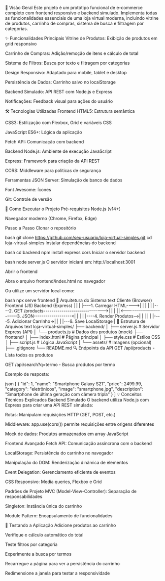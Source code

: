 📖 Visão Geral
Este projeto é um protótipo funcional de e-commerce completo com frontend responsivo e backend simulado. Implementa todas as funcionalidades essenciais de uma loja virtual moderna, incluindo vitrine de produtos, carrinho de compras, sistema de busca e filtragem por categorias.

✨ Funcionalidades Principais
Vitrine de Produtos: Exibição de produtos em grid responsivo

Carrinho de Compras: Adição/remoção de itens e cálculo de total

Sistema de Filtros: Busca por texto e filtragem por categorias

Design Responsivo: Adaptado para mobile, tablet e desktop

Persistência de Dados: Carrinho salvo no localStorage

Backend Simulado: API REST com Node.js e Express

Notificações: Feedback visual para ações do usuário

🛠️ Tecnologias Utilizadas
Frontend
HTML5: Estrutura semântica

CSS3: Estilização com Flexbox, Grid e variáveis CSS

JavaScript ES6+: Lógica da aplicação

Fetch API: Comunicação com backend

Backend
Node.js: Ambiente de execução JavaScript

Express: Framework para criação da API REST

CORS: Middleware para políticas de segurança

Ferramentas
JSON Server: Simulação de banco de dados

Font Awesome: Ícones

Git: Controle de versão

🚀 Como Executar o Projeto
Pré-requisitos
Node.js (v14+)

Navegador moderno (Chrome, Firefox, Edge)

Passo a Passo
Clonar o repositório

bash
git clone https://github.com/seu-usuario/loja-virtual-simples.git
cd loja-virtual-simples
Instalar dependências do backend

bash
cd backend
npm install express cors
Iniciar o servidor backend

bash
node server.js
O servidor iniciará em: http://localhost:3001

Abrir o frontend

Abra o arquivo frontend/index.html no navegador

Ou utilize um servidor local como:

bash
npx serve frontend
🧠 Arquitetura do Sistema
text
Cliente (Browser)          Frontend (JS)          Backend (Express)
     |                         |                         |
     |----1. Carregar HTML---->|                         |
     |                         |                         |
     |----2. GET /products------------------------------>|
     |                         |                         |
     |<-----------------------3. JSON-------------------<|
     |                         |                         |
     |----4. Render Produtos-->|                         |
     |                         |                         |
     |----5. Adicionar Carrinho->|                         |
     |                         |---6. Save LocalStorage  |
📂 Estrutura de Arquivos
text
loja-virtual-simples/
├── backend/
│   ├── server.js         # Servidor Express (API)
│   └── products.js       # Dados dos produtos (mock)
├── frontend/
│   ├── index.html        # Página principal
│   ├── style.css         # Estilos CSS
│   ├── script.js         # Lógica JavaScript
│   └── assets/           # Imagens (opcional)
├── .gitignore
└── README.md
🔍 Endpoints da API
GET /api/products - Lista todos os produtos

GET /api/search?q=termo - Busca produtos por termo

Exemplo de resposta:

json
[
  {
    "id": 1,
    "name": "Smartphone Galaxy S21",
    "price": 2499.99,
    "category": "eletrônicos",
    "image": "smartphone.jpg",
    "description": "Smartphone de última geração com câmera tripla"
  }
]
💡 Conceitos Técnicos Explicados
Backend Simulado
O backend utiliza Node.js com Express para criar uma API REST simulada:

Rotas: Manipulam requisições HTTP (GET, POST, etc.)

Middleware: app.use(cors()) permite requisições entre origens diferentes

Mock de dados: Produtos armazenados em array JavaScript

Frontend Avançado
Fetch API: Comunicação assíncrona com o backend

LocalStorage: Persistência do carrinho no navegador

Manipulação do DOM: Renderização dinâmica de elementos

Event Delegation: Gerenciamento eficiente de eventos

CSS Responsivo: Media queries, Flexbox e Grid

Padrões de Projeto
MVC (Model-View-Controller): Separação de responsabilidades

Singleton: Instância única do carrinho

Module Pattern: Encapsulamento de funcionalidades

🧪 Testando a Aplicação
Adicione produtos ao carrinho

Verifique o cálculo automático do total

Teste filtros por categoria

Experimente a busca por termos

Recarregue a página para ver a persistência do carrinho

Redimensione a janela para testar a responsividade

